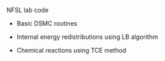 NFSL lab code

* Basic DSMC routines

* Internal energy redistributions using LB algorithm

* Chemical reactions using TCE method
